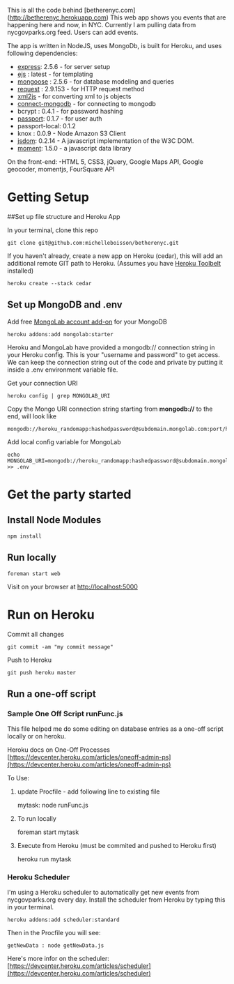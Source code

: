 This is all the code behind [betherenyc.com] (http://betherenyc.herokuapp.com)
This web app shows you events that are happening here and now, in NYC. Currently I am pulling data from nycgovparks.org feed. Users can add events.

The app is written in NodeJS, uses MongoDb, is built for Heroku, and uses following dependencies:
- [express](http://expressjs.com/): 2.5.6 - for server setup
- [ejs](http://embeddedjs.com/) : latest - for templating 
- [mongoose](mongoosejs.com) : 2.5.6 - for database modeling and queries
- [request](https://github.com/mikeal/request) : 2.9.153 - for HTTP request method
- [xml2js](https://github.com/Leonidas-from-XIV/node-xml2js) - for converting xml to js objects
- [connect-mongodb](https://github.com/masylum/connect-mongodb) - for connecting to mongodb
- bcrypt : 0.4.1 - for password hashing
- [passport](http://passportjs.org/): 0.1.7 - for user auth
- passport-local: 0.1.2
- knox : 0.0.9 - Node Amazon S3 Client
- [jsdom](https://github.com/tmpvar/jsdom): 0.2.14 - A javascript implementation of the W3C DOM.
- [moment](http://momentjs.com/): 1.5.0 - a javascript data library

On the front-end:
-HTML 5, CSS3, jQuery, Google Maps API, Google geocoder, momentjs, FourSquare API


# Getting Setup
##Set up file structure and Heroku App

In your terminal, clone this repo

	git clone git@github.com:michelleboisson/betherenyc.git


If you haven't already, create a new app on Heroku (cedar), this will add an additional remote GIT path to Heroku. (Assumes you have [Heroku Toolbelt](https://toolbelt.heroku.com/) installed)

	heroku create --stack cedar

## Set up MongoDB and .env

Add free [MongoLab account add-on](https://addons.heroku.com/mongolab) for your MongoDB 

	heroku addons:add mongolab:starter

Heroku and MongoLab have provided a mongodb:// connection string in your Heroku config. This is your "username and password" to get access. We can keep the connection string out of the code and private by putting it inside a .env environment variable file. 

Get your connection URI

	heroku config | grep MONGOLAB_URI

Copy the Mongo URI connection string starting from **mongodb://** to the end, will look like

    mongodb://heroku_randomapp:hashedpassword@subdomain.mongolab.com:port/heroku_randomapp
    
Add local config variable for MongoLab

    echo MONGOLAB_URI=mongodb://heroku_randomapp:hashedpassword@subdomain.mongolab.com:port/heroku_randomapp >> .env
 
    
# Get the party started

## Install Node Modules

    npm install
    
## Run locally

    foreman start web
    
Visit on your browser at [http://localhost:5000](http://localhost:5000)

# Run on Heroku

Commit all changes

    git commit -am "my commit message"
    
Push to Heroku

    git push heroku master
       
## Run a one-off script

### Sample One Off Script runFunc.js

This file helped me do some editing on database entries as a one-off script locally or on heroku.

Heroku docs on One-Off Processes [https://devcenter.heroku.com/articles/oneoff-admin-ps](https://devcenter.heroku.com/articles/oneoff-admin-ps)

To Use:

1) update Procfile - add following line to existing file

    mytask: node runFunc.js

2) To run locally

    foreman start mytask

3) Execute from Heroku (must be commited and pushed to Heroku first)

    heroku run mytask

### Heroku Scheduler
I'm using a Heroku scheduler to automatically get new events from nycgovparks.org every day. Install the scheduler from Heroku by typing this in your terminal.

    heroku addons:add scheduler:standard

Then in the Procfile you will see:
    
    getNewData : node getNewData.js
    
Here's more infor on the scheduler: [https://devcenter.heroku.com/articles/scheduler](https://devcenter.heroku.com/articles/scheduler)
